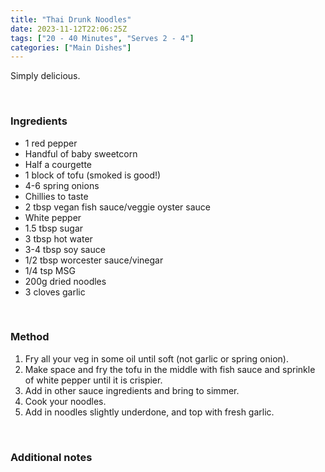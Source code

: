 ```yaml
---
title: "Thai Drunk Noodles"
date: 2023-11-12T22:06:25Z
tags: ["20 - 40 Minutes", "Serves 2 - 4"]
categories: ["Main Dishes"]
---
```

Simply delicious.
&nbsp;

&nbsp;
### Ingredients
* 1 red pepper
* Handful of baby sweetcorn
* Half a courgette
* 1 block of tofu (smoked is good!)
* 4-6 spring onions
* Chillies to taste
* 2 tbsp vegan fish sauce/veggie oyster sauce
* White pepper
* 1.5 tbsp sugar
* 3 tbsp hot water
* 3-4 tbsp soy sauce
* 1/2 tbsp worcester sauce/vinegar
* 1/4 tsp MSG
* 200g dried noodles
* 3 cloves garlic
&nbsp;

&nbsp;
### Method
1. Fry all your veg in some oil until soft (not garlic or spring onion).
2. Make space and fry the tofu in the middle with fish sauce and sprinkle of white pepper until it is crispier.
3. Add in other sauce ingredients and bring to simmer.
4. Cook your noodles.
5. Add in noodles slightly underdone, and top with fresh garlic.
&nbsp;

&nbsp;
### Additional notes


